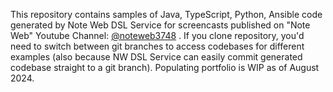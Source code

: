 This repository contains samples of Java, TypeScript, Python, Ansible code generated by Note Web DSL Service for screencasts published on "Note Web" Youtube Channel: [@noteweb3748](https://www.youtube.com/@noteweb3748) . If you clone repository, you'd need to switch between git branches to access codebases for different examples (also because NW DSL Service can easily commit generated codebase straight to a git branch). Populating portfolio is WIP as of August 2024.
